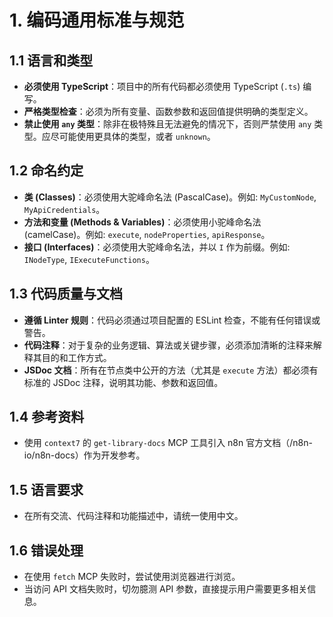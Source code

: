 # 1. 编码通用标准与规范

## 1.1 语言和类型
- **必须使用 TypeScript**：项目中的所有代码都必须使用 TypeScript (`.ts`) 编写。
- **严格类型检查**：必须为所有变量、函数参数和返回值提供明确的类型定义。
- **禁止使用 `any` 类型**：除非在极特殊且无法避免的情况下，否则严禁使用 `any` 类型。应尽可能使用更具体的类型，或者 `unknown`。

## 1.2 命名约定
- **类 (Classes)**：必须使用大驼峰命名法 (PascalCase)。例如: `MyCustomNode`, `MyApiCredentials`。
- **方法和变量 (Methods & Variables)**：必须使用小驼峰命名法 (camelCase)。例如: `execute`, `nodeProperties`, `apiResponse`。
- **接口 (Interfaces)**：必须使用大驼峰命名法，并以 `I` 作为前缀。例如: `INodeType`, `IExecuteFunctions`。

## 1.3 代码质量与文档
- **遵循 Linter 规则**：代码必须通过项目配置的 ESLint 检查，不能有任何错误或警告。
- **代码注释**：对于复杂的业务逻辑、算法或关键步骤，必须添加清晰的注释来解释其目的和工作方式。
- **JSDoc 文档**：所有在节点类中公开的方法（尤其是 `execute` 方法）都必须有标准的 JSDoc 注释，说明其功能、参数和返回值。

## 1.4 参考资料
- 使用 `context7` 的 `get-library-docs` MCP 工具引入 n8n 官方文档（/n8n-io/n8n-docs）作为开发参考。

## 1.5 语言要求
- 在所有交流、代码注释和功能描述中，请统一使用中文。

## 1.6 错误处理
- 在使用 `fetch` MCP 失败时，尝试使用浏览器进行浏览。
- 当访问 API 文档失败时，切勿臆测 API 参数，直接提示用户需要更多相关信息。
